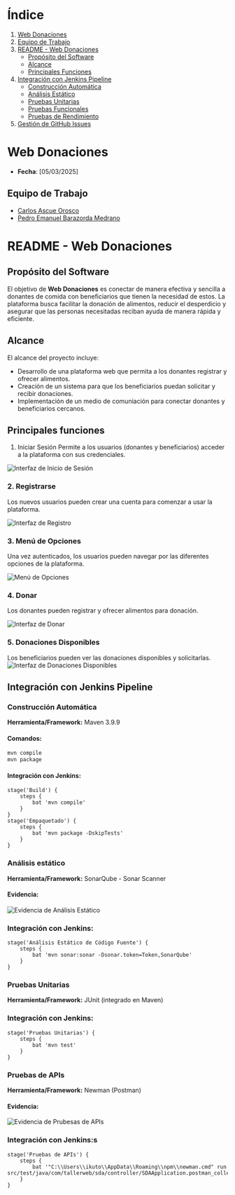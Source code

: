 # Índice

1. [Web Donaciones](#web-donaciones)
2. [Equipo de Trabajo](#equipo-de-trabajo)
3. [README - Web Donaciones](#readme---web-donaciones)
   - [Propósito del Software](#propósito-del-software)
   - [Alcance](#alcance)
   - [Principales Funciones](#principales-funciones)
4. [Integración con Jenkins Pipeline](#integración-con-jenkins-pipeline)
   - [Construcción Automática](#construcción-automática)
   - [Análisis Estático](#análisis-estático)
   - [Pruebas Unitarias](#pruebas-unitarias)
   - [Pruebas Funcionales](#pruebas-funcionales)
   - [Pruebas de Rendimiento](#pruebas-de-rendimiento)
  5. [Gestión de GitHub Issues](#gestión-de-github-issues)

# Web Donaciones
- **Fecha**: [05/03/2025]

## Equipo de Trabajo
- [Carlos Ascue Orosco](https://github.com/CarlosAscueOrosco)
- [Pedro Emanuel Barazorda Medrano](https://github.com/Theratoffqa)

# README - Web Donaciones

## Propósito del Software
El objetivo de **Web Donaciones** es conectar de manera efectiva y sencilla a donantes de comida con beneficiarios que tienen la necesidad de estos. La plataforma busca facilitar la donación de alimentos, reducir el desperdicio y asegurar que las personas necesitadas reciban ayuda de manera rápida y eficiente.

## Alcance
El alcance del proyecto incluye:
- Desarrollo de una plataforma web que permita a los donantes registrar y ofrecer alimentos.
- Creación de un sistema para que los beneficiarios puedan solicitar y recibir donaciones.
- Implementación de un medio de comuniación para conectar donantes y beneficiarios cercanos.

## Principales funciones 
1. Iniciar Sesión
Permite a los usuarios (donantes y beneficiarios) acceder a la plataforma con sus credenciales.

![Interfaz de Inicio de Sesión](assets/Login.png)

### 2. Registrarse
Los nuevos usuarios pueden crear una cuenta para comenzar a usar la plataforma.

![Interfaz de Registro](assets/Registro.png)

### 3. Menú de Opciones
Una vez autenticados, los usuarios pueden navegar por las diferentes opciones de la plataforma.

![Menú de Opciones](assets/Menu.png)

### 4. Donar
Los donantes pueden registrar y ofrecer alimentos para donación.

![Interfaz de Donar](assets/Donar.png)

### 5. Donaciones Disponibles
Los beneficiarios pueden ver las donaciones disponibles y solicitarlas.
![Interfaz de Donaciones Disponibles](assets/Donaciones.png)

## Integración con Jenkins Pipeline
### Construcción Automática
**Herramienta/Framework:** Maven 3.9.9
#### Comandos:
```bash
mvn compile
mvn package 
```
#### Integración con Jenkins:
```
stage('Build') {
    steps {
        bat 'mvn compile'
    }
}
stage('Empaquetado') {
    steps {
        bat 'mvn package -DskipTests'
    }
}
```
### Análisis estático
**Herramienta/Framework:** SonarQube - Sonar Scanner
#### Evidencia:
![Evidencia de Análisis Estático](assets/sonar.jpeg)
### Integración con Jenkins:
```
stage('Análisis Estático de Código Fuente') {
    steps {
        bat 'mvn sonar:sonar -Dsonar.token=Token,SonarQube'
    }
}
```
### Pruebas Unitarias

**Herramienta/Framework:** JUnit (integrado en Maven)
### Integración con Jenkins:
```
stage('Pruebas Unitarias') {
    steps {
        bat 'mvn test'
    }
}
```
### Pruebas de APIs

**Herramienta/Framework:** Newman (Postman)
#### Evidencia:
![Evidencia de Prubesas de APIs](assets/Postman)
### Integración con Jenkins:s
```
stage('Pruebas de APIs') {
    steps {
        bat '"C:\\Users\\ikuto\\AppData\\Roaming\\npm\\newman.cmd" run src/test/java/com/tallerweb/sda/controller/SDAApplication.postman_collection.json'
    }
}
```
